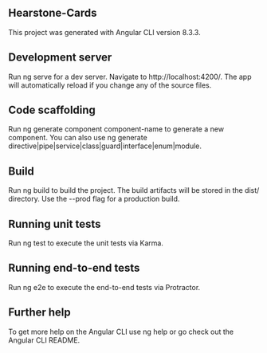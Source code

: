 <h2><strong>Hearstone-Cards</strong></h2>
This project was generated with Angular CLI version 8.3.3.

<h2>Development server</h2>
Run ng serve for a dev server. Navigate to http://localhost:4200/. The app will automatically reload if you change any of the source files.

<h2>Code scaffolding</h2>
Run ng generate component component-name to generate a new component. You can also use ng generate directive|pipe|service|class|guard|interface|enum|module.

<h2>Build</h2>
Run ng build to build the project. The build artifacts will be stored in the dist/ directory. Use the --prod flag for a production build.

<h2>Running unit tests</h2>
Run ng test to execute the unit tests via Karma.

<h2>Running end-to-end tests</h2>
Run ng e2e to execute the end-to-end tests via Protractor.

<h2>Further help</h2>
To get more help on the Angular CLI use ng help or go check out the Angular CLI README.
